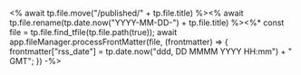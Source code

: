 <% await tp.file.move("/published/" + tp.file.title) %><% await tp.file.rename(tp.date.now("YYYY-MM-DD-") + tp.file.title) %><%*
const file = tp.file.find_tfile(tp.file.path(true));
await app.fileManager.processFrontMatter(file, (frontmatter) => {
  frontmatter["rss_date"] = tp.date.now("ddd, DD MMMM YYYY HH:mm") + " GMT";
})
-%>